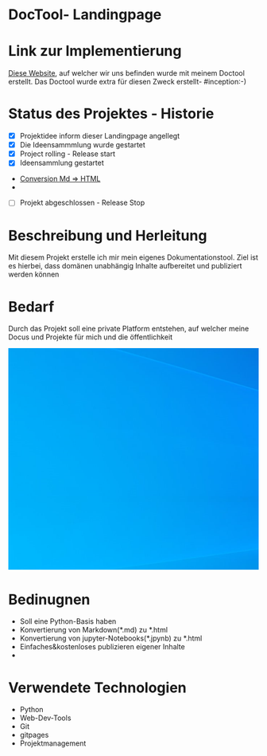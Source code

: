 <h1>DocTool- Landingpage</h1>

# Link zur Implementierung

[Diese Website](https://jhc90.github.io/), auf welcher wir uns befinden wurde mit meinem Doctool erstellt. Das Doctool wurde extra für diesen Zweck erstellt- #inception:-)


# Status des Projektes - Historie
- [x] Projektidee inform dieser Landingpage angellegt
- [x]  Die Ideensammmlung wurde gestartet
- [x]  Project rolling - Release start
  - [x]  Ideensammlung gestartet
  - [Conversion Md => HTML](./Ideen-Container/00_SwitchMarkdownHtml%20copy.md)
  - 
- [ ]  Projekt abgeschlossen - Release Stop

# Beschreibung und Herleitung
Mit diesem Projekt erstelle ich mir mein eigenes Dokumentationstool. Ziel ist es hierbei, dass domänen unabhängig Inhalte aufbereitet und publiziert werden können

# Bedarf
Durch das Projekt soll eine private Platform entstehen, auf welcher meine Docus und Projekte für mich und die öffentlichkeit 

![hier der Alternativ-Text](imgs/2020-11-03-08-24-32.png)

# Bedinugnen
- Soll eine Python-Basis haben
- Konvertierung von Markdown(*.md) zu *.html
- Konvertierung von jupyter-Notebooks(*.jpynb) zu *.html
- Einfaches&kostenloses publizieren eigener Inhalte  
- 

# Verwendete Technologien
- Python
- Web-Dev-Tools
- Git
- gitpages
- Projektmanagement